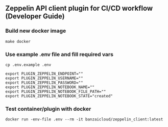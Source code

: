 ## Zeppelin API client plugin for CI/CD workflow (Developer Guide)

### Build new docker image

    make docker

### Use example .env file and fill required vars

    cp .env.example .env

```
export PLUGIN_ZEPPELIN_ENDPOINT=""
export PLUGIN_ZEPPELIN_USERNAME=""
export PLUGIN_ZEPPELIN_PASSWORD=""
export PLUGIN_ZEPPELIN_NOTEBOOK_NAME=""
export PLUGIN_ZEPPELIN_NOTEBOOK_FILE_PATH=""
export PLUGIN_ZEPPELIN_NOTEBOOK_STATE="created"
```    

### Test container/plugin with docker

    docker run -env-file .env --rm -it banzaicloud/zeppelin_client:latest
